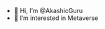 - 👋 Hi, I’m @AkashicGuru
- 👀 I’m interested in Metaverse

<!---
AkashicGuru/AkashicGuru is a ✨ special ✨ repository because its `README.md` (this file) appears on your GitHub profile.
You can click the Preview link to take a look at your changes.
--->
